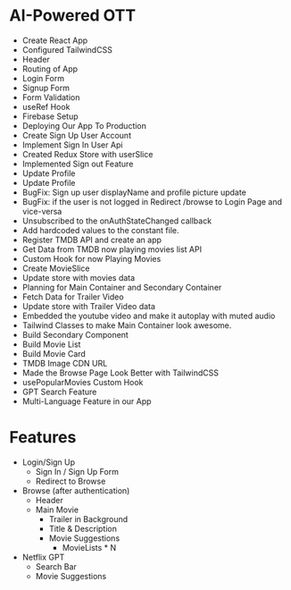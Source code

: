 # AI-Powered OTT

- Create React App
- Configured TailwindCSS
- Header 
- Routing of App
- Login Form
- Signup Form
- Form Validation
- useRef Hook
- Firebase Setup
- Deploying Our App To Production
- Create Sign Up User Account
- Implement Sign In User Api
- Created Redux Store with userSlice
- Implemented Sign out Feature
- Update Profile
- Update Profile
- BugFix: Sign up user displayName and profile picture update
- BugFix: if the user is not logged in Redirect /browse to Login Page and vice-versa
- Unsubscribed to the onAuthStateChanged callback
- Add hardcoded values to the constant file.
- Register TMDB API and create an app
- Get Data from TMDB now playing movies list API
- Custom Hook for now Playing Movies
- Create MovieSlice
- Update store with movies data
- Planning for Main Container and Secondary Container
- Fetch Data for Trailer Video
- Update store with Trailer Video data
- Embedded the youtube video and make it autoplay with muted audio
- Tailwind Classes to make Main Container look awesome.
- Build Secondary Component
- Build Movie List
- Build Movie Card
- TMDB Image CDN URL
- Made the Browse Page Look Better with TailwindCSS
- usePopularMovies Custom Hook
- GPT Search Feature
- Multi-Language Feature in our App

# Features
- Login/Sign Up
    - Sign In / Sign Up Form
    - Redirect to Browse
- Browse (after authentication)
    - Header 
    - Main Movie
        - Trailer in Background
        - Title & Description
        - Movie Suggestions
            - MovieLists * N
- Netflix GPT
    - Search Bar
    - Movie Suggestions